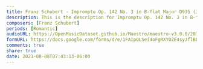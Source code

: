 ```yaml
---
title: Franz Schubert - Impromptu Op. 142 No. 3 in B-flat Major D935 (3)
description: This is the description for Impromptu Op. 142 No. 3 in B-flat Major D935 by Franz Schubert
composers: [Franz Schubert]
periods: [Romantic]
audioURL: https://OpenMusicDataset.github.io/Maestro/maestro-v3.0.0/2013/ORIG-MIDI_01_7_8_13_Group__MID--AUDIO_02_R2_2013_wav--1.midi
formURL: https://docs.google.com/forms/d/e/1FAIpQLSei4oFgRXYOZE4syJflBL1Yc_fXM1L6FytCYi6r4D7dVDfjjA/viewform
comments: true
share: true
date: 2021-08-08T07:43:13-06:00
---
```

